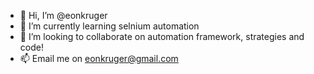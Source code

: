 - 👋 Hi, I’m @eonkruger
- 🌱 I’m currently learning selnium automation
- 💞️ I’m looking to collaborate on automation framework, strategies and code!
- 📫 Email me on eonkruger@gmail.com

<!---
eonkruger/eonkruger is a ✨ special ✨ repository because its `README.md` (this file) appears on your GitHub profile.
You can click the Preview link to take a look at your changes.
--->
